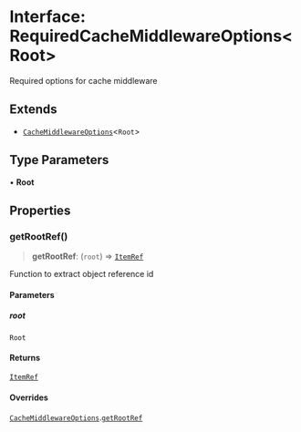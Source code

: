 # Interface: RequiredCacheMiddlewareOptions\<Root\>

Required options for cache middleware

## Extends

- [`CacheMiddlewareOptions`](CacheMiddlewareOptions.md)\<`Root`\>

## Type Parameters

• **Root**

## Properties

### getRootRef()

> **getRootRef**: (`root`) => [`ItemRef`](../type-aliases/ItemRef.md)

Function to extract object reference id

#### Parameters

##### root

`Root`

#### Returns

[`ItemRef`](../type-aliases/ItemRef.md)

#### Overrides

[`CacheMiddlewareOptions`](CacheMiddlewareOptions.md).[`getRootRef`](CacheMiddlewareOptions.md#getrootref)
